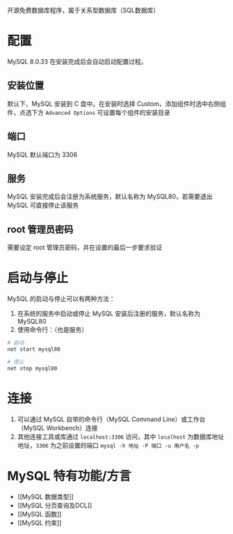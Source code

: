 开源免费数据库程序，属于关系型数据库（SQL数据库）

# 配置

MySQL 8.0.33 在安装完成后会自动启动配置过程。

## 安装位置

默认下，MySQL 安装到 C 盘中。在安装时选择 Custom，添加组件时选中右侧组件，点选下方 `Advanced Options` 可设置每个组件的安装目录

## 端口

MySQL 默认端口为 3306

## 服务

MySQL 安装完成后会注册为系统服务，默认名称为 MySQL80，若需要退出 MySQL 可直接停止该服务

## root 管理员密码

需要设定 root 管理员密码，并在设置的最后一步要求验证

# 启动与停止

MySQL 的启动与停止可以有两种方法：
1. 在系统的服务中启动或停止 MySQL 安装后注册的服务，默认名称为 MySQL80
2. 使用命令行：（也是服务）

```bash
# 启动
net start mysql80

# 停止
net stop mysql80
```

# 连接

1. 可以通过 MySQL 自带的命令行（MySQL Command Line）或工作台（MySQL Workbench）连接
2. 其他连接工具或库通过 `localhost:3306` 访问，其中 `localhost` 为数据库地址地址，`3306` 为之前设置的端口 `mysql -h 地址 -P 端口 -u 用户名 -p`

# MySQL 特有功能/方言

- [[MySQL 数据类型]]
- [[MySQL 分页查询及DCL]]
- [[MySQL 函数]]
- [[MySQL 约束]]